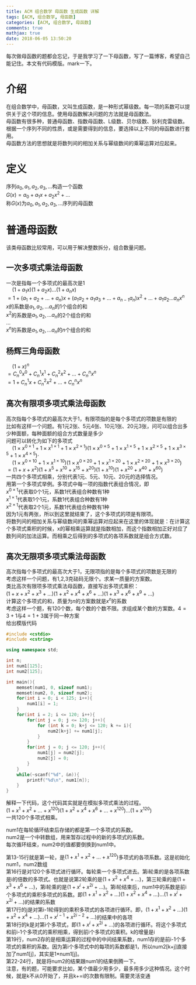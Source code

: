 ```yaml
---
title: ACM 组合数学 母函数 生成函数 详解
tags: [ACM, 组合数学, 母函数]
categories: [ACM, 组合数学, 母函数]
comments: true
mathjax: true
date: 2018-06-05 13:50:20
---
```

每次做母函数的题都会忘记，于是我学习了一下母函数，写了一篇博客，希望自己能记住。本文有代码模版。mark一下。  

<!-- more -->

# 介绍
在组合数学中，母函数，又叫生成函数，是一种形式幂级数。每一项的系数可以提供关于这个项的信息。使用母函数解决问题的方法就是母函数法。  
母函数有很多种，普通母函数、指数母函数、L级数、贝尔级数、狄利克雷级数。根据一个序列不同的性质，或是需要得到的信息，要选择以上不同的母函数进行套用。  
母函数方法的思想就是将数列间的相加关系与幂级数间的乘幂运算对应起来。  

# 定义
序列$a_0, a_1, a_2, a_3, ...$构造一个函数  
$G(x)=a_0+a_1x+a_2x^2+...$  
称$G(x)$为$a_0, a_1, a_2, a_3, ...$序列的母函数  

# 普通母函数
该类母函数比较常用，可以用于解决整数拆分，组合数量问题。  

## 一次多项式乘法母函数
一次是指每一个多项式的最高次是1  
$\quad(1+a_1x)(1+a_2x)...(1+a_nx)$  
$=1+(a_1+a_2+...+a_n)x+(a_1a_2+a_1a_3+...+a_{n-1}a_n)x^2+...+a_1a_2...a_nx^n$  
$x$的系数是$a_1, a_2, ... a_n$的$1$个组合的和  
$x^2$的系数是$a_1, a_2, ... a_n$的$2$个组合的和  
...  
$x^n$的系数是$a_1, a_2, ... a_n$的$n$个组合的和  

## 杨辉三角母函数
$\quad(1+x)^n$  
$=C_n^0x^0+C_n^1x^1+C_n^2x^2+...+C_n^nx^n$  
$=1+C_n^1x+C_n^2x^2+...+C_n^nx^n$  

## 高次有限项多项式乘法母函数
高次指每个多项式的最高次大于1，有限项指的是每个多项式的项数是有限的  
比如有这样一个问题。有1元2张、5元4张、10元1张、20元3张，问可以组合出多少种面额，每种面额的组合方式数量是多少  
问题可以转化为如下的多项式  
$\quad(1\times x^{0 \times 1}+1\times x^{1 \times 1}+1\times x^{2 \times 1})(1\times x^{0 \times 5}+1\times x^{1 \times 5}+1\times x^{2 \times 5}+1\times x^{3 \times 5}+1\times x^{4 \times 5})\cdot$  
$\quad(1\times x^{0 \times 10}+1\times x^{1 \times 10})(1\times x^{0 \times 20}+1\times x^{1 \times 20}+1\times x^{2 \times 20}+1\times x^{3 \times 20})$  
$=(1+x+x^2)(1+x^5+x^{10}+x^{15}+x^{20})(1+x^{10})(1+x^{20}+x^{40}+x^{60})$  
一共四个多项式相乘，分别代表1元、5元、10元、20元的选择情况。  
用第一个多项式举例。多项式中每一项的指数代表组合情况，即  
$x^{0 \times 1}$代表取0个1元，系数1代表组合种数有1种  
$x^{1 \times 1}$代表取1个1元，系数1代表组合种数有1种  
$x^{2 \times 1}$代表取2个1元，系数1代表组合种数有1种  
因为1元有两张，所以到这里就结束了，这个多项式的项是有限项。  
将数列间的相加关系与幂级数间的乘幂运算对应起来在这里的体现就是：在计算这个多项式乘积的时候，x的幂相乘运算就是指数相加，而这个指数相加正好对应了数列间的加法运算。而相乘之后得到的多项式的各项系数就是组合方式数。  

## 高次无限项多项式乘法母函数
高次指每个多项式的最高次大于1，无限项指的是每个多项式的项数是无限的  
考虑这样一个问题，有1,2,3克砝码无限个。求某一质量的方案数。  
类比高次有限项多项式乘法母函数，直接写出多项式乘积：  
$(1+x+x^2+x^3+...)(1+x^2+x^4+x^6+...)(1+x^3+x^6+x^9+...)$  
计算这个多项式的和，质量为$n$的方案数就是$x^n$的系数  
考虑这样一个题，有120个数，每个数的个数不限。求组成某个数的方案数。$4=3+1$与$4=1+3$属于同一种方案  
给出模版代码
```c++
#include <cstdio>
#include <cstring>

using namespace std;

int n;
int num1[125];
int num2[125];

int main(){
    memset(num1, 0, sizeof num1);
    memset(num2, 0, sizeof num2);
    for(int i = 0; i < 125; i++){
        num1[i] = 1;
    }
    for(int i = 2; i <= 120; i++){
        for(int j = 0; j <= 120; j++){
            for (int k = 0; k+j <= 120; k += i){
                num2[k+j] += num1[j];
            }
        }
        for(int j = 0; j <= 120; j++){
            num1[j] = num2[j];
            num2[j] = 0;
        }
    }
    while(~scanf("%d", &n)){
        printf("%d\n", num1[n]);
    }
}
```
解释一下代码，这个代码其实就是在模拟多项式乘法的过程。  
$(1+x^1+x^2+...+x^{120})(1+x^2+x^4+x^6+...+x^{120})...(1+x^{120})$  
一共120个多项式相乘。  
  
num1在每轮循环结束后存储的都是第一个多项式的系数。  
num2是一个中转数组，用来暂存过程中的新的多项式的系数。  
每次循环结束，num2中的值都要倒换到num1中。  
  
第13-15行就是第一轮，是$(1+x^1+x^2+...+x^{120})$多项式的各项系数。这是初始化num1，num2数组  
第16行是对120个多项式进行循环。每轮乘一个多项式进去。第i轮乘的是各项系数是i的倍数的多项式。也就是说第2轮乘的是$(1+x^2+x^4+...)$，第三轮乘的是$(1+x^3+x^6+...)$，第i轮乘的是$(1+x^i+x^{2i}+...)$。第i轮结束后，num1中的系数是前i个多项式的乘积多项式的系数。即$(1+x^1+x^2+...)(1+x^2+x^4+...)...(1+x^i+x^{2i}+...)$的结果的系数  
第17行的j是对第i-1轮得到的乘积多项式的各项进行循环。即，$(1+x^1+x^2+...)(1+x^2+x^4+...)...(1+x^{i-1}+x^{2i-2}+...)$的结果中的各项  
第18行的k是对第i个多项式，即$(1+x^i+x^{2i}+...)$的各项进行循环。将这个多项式和前i-1个多项式的乘积相乘，得到前i个多项式的乘积。k的增量是i  
第19行，num2存的是相乘运算的过程中的中间结果系数，num1存的是前i-1个多项式的乘积的系数。因为第i个多项式中的每项的系数都是1，所以num2[k+j]直接加了num1[j]，其实是1*num1[j]。  
第22-24行，就是将num2的结果跟num1的结果倒腾一下。  
注意，有的题，可能要求比如，某个值最少用多少，最多用多少这种情况。这个时候，就是k不从0开始了，并且k+=i的次数有限制。需要灵活变通  
